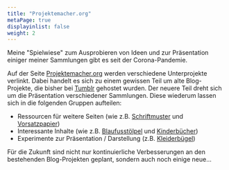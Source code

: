 ```yaml
---
title: "Projektemacher.org"
metaPage: true
displayinlist: false
weight: 2
---
```


Meine "Spielwiese" zum Ausprobieren von Ideen und zur Präsentation einiger meiner Sammlungen gibt es seit der Corona-Pandemie.

Auf der Seite [Projektemacher.org](https://projektemacher.org) werden verschiedene Unterprojekte verlinkt. Dabei handelt es sich zu einem gewissen Teil um alte Blog-Projekte, die bisher bei [Tumblr](https://tumblr.com) gehostet wurden. Der neuere Teil dreht sich um die Präsentation verschiedener Sammlungen. Diese wiederum lassen sich in die folgenden Gruppen aufteilen:
 * Ressourcen für weitere Seiten (wie z.B. [Schriftmuster](https://schriftmuster.projektemacher.org/) und [Vorsatzpapier](https://vorsatzpapier.projektemacher.org/))
 * Interessante Inhalte (wie z.B. [Blaufusstölpel](https://blaufusstölpel.de/) und [Kinderbücher](https://kinderbücher.projektemacher.org/))
 * Experimente zur Präsentation / Darstellung (z.B. [Kleiderbügel](https://kleiderbügel.blaufusstölpel.de/))

Für die Zukunft sind nicht nur kontinuierliche Verbesserungen an den bestehenden Blog-Projekten geplant, sondern auch noch einige neue...
